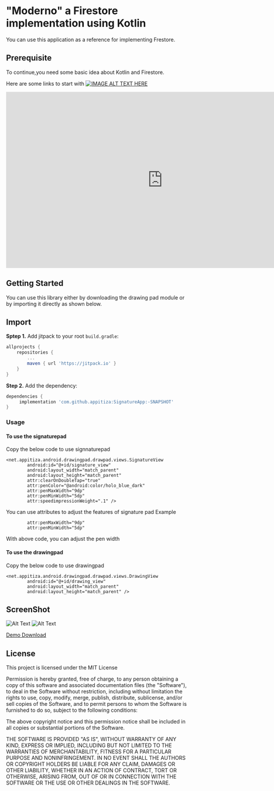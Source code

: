 # "Moderno" a Firestore implementation using Kotlin

You can use this application as a reference for implementing Frestore.

## Prerequisite
To continue,you need some basic idea about Kotlin and Firestore.

Here are some links to start with
[![IMAGE ALT TEXT HERE](https://img.youtube.com/vi/ZIHnQQsfvD4&t=20s/0.jpg)](https://www.youtube.com/watch?v=ZIHnQQsfvD4&t=20s)

<iframe width="854" height="480" src="https://www.youtube.com/embed/ZIHnQQsfvD4" frameborder="0" allow="autoplay; encrypted-media" allowfullscreen></iframe>

## Getting Started
You can use this library either by downloading the drawing pad module or by importing it directly as shown below.
## Import
**Sptep 1.** Add jitpack to your root `build.gradle`:
```gradle
allprojects {
    repositories {
        ...
        maven { url 'https://jitpack.io' }
    }
}
```
**Step 2.** Add the dependency:
```gradle
dependencies {
     implementation 'com.github.appitiza:SignatureApp:-SNAPSHOT'
}
```


### Usage
#### To use the signaturepad
Copy the below code to use signnaturepad

```
<net.appitiza.android.drawingpad.drawpad.views.SignatureView
        android:id="@+id/signature_view"
        android:layout_width="match_parent"
        android:layout_height="match_parent"
        attr:clearOnDoubleTap="true"
        attr:penColor="@android:color/holo_blue_dark"
        attr:penMaxWidth="9dp"
        attr:penMinWidth="5dp"
        attr:speedimpressionWeight=".1" />
```

You can use attributes to adjust the features of signature pad
Example 
```
        attr:penMaxWidth="9dp"
        attr:penMinWidth="5dp"
```
With above code, you can adjust the pen width

#### To use the drawingpad
Copy the below code to use drawingpad

```
<net.appitiza.android.drawingpad.drawpad.views.DrawingView
        android:id="@+id/drawing_view"
        android:layout_width="match_parent"
        android:layout_height="match_parent" />
```


## ScreenShot

![Alt Text](https://github.com/appitiza/SignatureApp/blob/master/images/drawing.gif)
![Alt Text](https://github.com/appitiza/SignatureApp/blob/master/images/signature.gif)

[Demo Download](https://github.com/appitiza/SignatureApp/blob/master/apk/signatureapp.apk)

## License

This project is licensed under the MIT License

Permission is hereby granted, free of charge, to any person obtaining a copy of this software and associated documentation files (the "Software"), to deal in the Software without restriction, including without limitation the rights to use, copy, modify, merge, publish, distribute, sublicense, and/or sell copies of the Software, and to permit persons to whom the Software is furnished to do so, subject to the following conditions:

The above copyright notice and this permission notice shall be included in all copies or substantial portions of the Software.

THE SOFTWARE IS PROVIDED "AS IS", WITHOUT WARRANTY OF ANY KIND, EXPRESS OR IMPLIED, INCLUDING BUT NOT LIMITED TO THE WARRANTIES OF MERCHANTABILITY, FITNESS FOR A PARTICULAR PURPOSE AND NONINFRINGEMENT. IN NO EVENT SHALL THE AUTHORS OR COPYRIGHT HOLDERS BE LIABLE FOR ANY CLAIM, DAMAGES OR OTHER LIABILITY, WHETHER IN AN ACTION OF CONTRACT, TORT OR OTHERWISE, ARISING FROM, OUT OF OR IN CONNECTION WITH THE SOFTWARE OR THE USE OR OTHER DEALINGS IN THE SOFTWARE.
